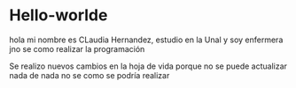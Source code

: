 # Hello-worlde
hola mi nombre es CLaudia Hernandez, estudio en la Unal y soy enfermera
jno se como realizar la programación


Se realizo nuevos cambios en la hoja de vida porque no se puede actualizar nada de nada
no se como se podría realizar
